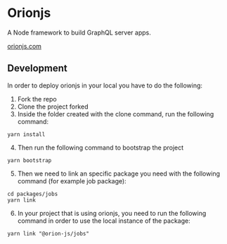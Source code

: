 # Orionjs

A Node framework to build GraphQL server apps.

[orionjs.com](https://orionjs.com)

## Development
In order to deploy orionjs in your local you have to do the following:

1. Fork the repo
2. Clone the project forked
3. Inside the folder created with the clone command, run the following command:
```shell
yarn install
```
4. Then run the following command to bootstrap the project
```shell
yarn bootstrap
```
5. Then we need to link an specific package you need with the following command (for example job package):
```shell
cd packages/jobs
yarn link
```
6. In your project that is using orionjs, you need to run the following command in order to use the local instance of 
   the package:
```shell
yarn link "@orion-js/jobs"
```
